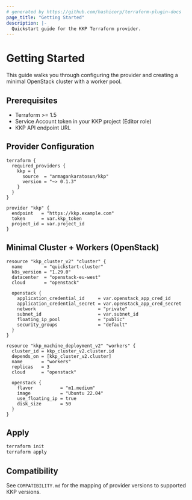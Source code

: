 ```yaml
---
# generated by https://github.com/hashicorp/terraform-plugin-docs
page_title: "Getting Started"
description: |-
  Quickstart guide for the KKP Terraform provider.
---
```


# Getting Started

This guide walks you through configuring the provider and creating a minimal OpenStack cluster with a worker pool.

## Prerequisites

- Terraform >= 1.5
- Service Account token in your KKP project (Editor role)
- KKP API endpoint URL

## Provider Configuration

```hcl
terraform {
  required_providers {
    kkp = {
      source  = "armagankaratosun/kkp"
      version = "~> 0.1.3"
    }
  }
}

provider "kkp" {
  endpoint   = "https://kkp.example.com"
  token      = var.kkp_token
  project_id = var.project_id
}
```

## Minimal Cluster + Workers (OpenStack)

```hcl
resource "kkp_cluster_v2" "cluster" {
  name        = "quickstart-cluster"
  k8s_version = "1.29.0"
  datacenter  = "openstack-eu-west"
  cloud       = "openstack"

  openstack {
    application_credential_id     = var.openstack_app_cred_id
    application_credential_secret = var.openstack_app_cred_secret
    network                       = "private"
    subnet_id                     = var.subnet_id
    floating_ip_pool              = "public"
    security_groups               = "default"
  }
}

resource "kkp_machine_deployment_v2" "workers" {
  cluster_id = kkp_cluster_v2.cluster.id
  depends_on = [kkp_cluster_v2.cluster]
  name       = "workers"
  replicas   = 3
  cloud      = "openstack"

  openstack {
    flavor          = "m1.medium"
    image           = "Ubuntu 22.04"
    use_floating_ip = true
    disk_size       = 50
  }
}
```

## Apply

```bash
terraform init
terraform apply
```

## Compatibility

See `COMPATIBILITY.md` for the mapping of provider versions to supported KKP versions.
